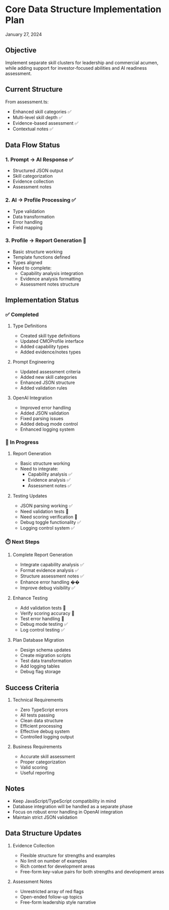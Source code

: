 # Core Data Structure Implementation Plan

January 27, 2024

## Objective

Implement separate skill clusters for leadership and commercial acumen, while adding support for investor-focused abilities and AI readiness assessment.

## Current Structure

From assessment.ts:

- Enhanced skill categories ✅
- Multi-level skill depth ✅
- Evidence-based assessment ✅
- Contextual notes ✅

## Data Flow Status

### 1. Prompt → AI Response ✅

- Structured JSON output
- Skill categorization
- Evidence collection
- Assessment notes

### 2. AI → Profile Processing ✅

- Type validation
- Data transformation
- Error handling
- Field mapping

### 3. Profile → Report Generation 🚧

- Basic structure working
- Template functions defined
- Types aligned
- Need to complete:
  - Capability analysis integration
  - Evidence analysis formatting
  - Assessment notes structure

## Implementation Status

### ✅ Completed

1. Type Definitions

   - Created skill type definitions
   - Updated CMOProfile interface
   - Added capability types
   - Added evidence/notes types

2. Prompt Engineering

   - Updated assessment criteria
   - Added new skill categories
   - Enhanced JSON structure
   - Added validation rules

3. OpenAI Integration
   - Improved error handling
   - Added JSON validation
   - Fixed parsing issues
   - Added debug mode control
   - Enhanced logging system

### 🚧 In Progress

1. Report Generation

   - Basic structure working
   - Need to integrate:
     - Capability analysis ✅
     - Evidence analysis ✅
     - Assessment notes ✅

2. Testing Updates
   - JSON parsing working ✅
   - Need validation tests 🚧
   - Need scoring verification 🚧
   - Debug toggle functionality ✅
   - Logging control system ✅

### ⏱️ Next Steps

1. Complete Report Generation

   - Integrate capability analysis ✅
   - Format evidence analysis ✅
   - Structure assessment notes ✅
   - Enhance error handling ��
   - Improve debug visibility ✅

2. Enhance Testing

   - Add validation tests 🚧
   - Verify scoring accuracy 🚧
   - Test error handling 🚧
   - Debug mode testing ✅
   - Log control testing ✅

3. Plan Database Migration
   - Design schema updates
   - Create migration scripts
   - Test data transformation
   - Add logging tables
   - Debug flag storage

## Success Criteria

1. Technical Requirements

   - Zero TypeScript errors
   - All tests passing
   - Clean data structure
   - Efficient processing
   - Effective debug system
   - Controlled logging output

2. Business Requirements
   - Accurate skill assessment
   - Proper categorization
   - Valid scoring
   - Useful reporting

## Notes

- Keep JavaScript/TypeScript compatibility in mind
- Database integration will be handled as a separate phase
- Focus on robust error handling in OpenAI integration
- Maintain strict JSON validation

## Data Structure Updates

1. Evidence Collection

   - Flexible structure for strengths and examples
   - No limit on number of examples
   - Rich context for development areas
   - Free-form key-value pairs for both strengths and development areas

2. Assessment Notes
   - Unrestricted array of red flags
   - Open-ended follow-up topics
   - Free-form leadership style narrative

#
